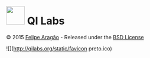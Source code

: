 # <img src="http://qilabs.org/static/images/bb-circle-lb-1024.png" width="50" /> <span>QI Labs</span>


© 2015 [Felipe Aragão](https://github.com/f03lipe) - Released under the [BSD License](https://raw.github.com/f03lipe/qilabs/master/LICENSE)

![](http://qilabs.org/static/favicon preto.ico)
